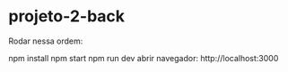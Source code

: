 # projeto-2-back

Rodar nessa ordem:

npm install
npm start
npm run dev
abrir navegador: http://localhost:3000
